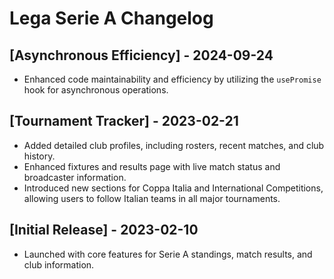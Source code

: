 # Lega Serie A Changelog

## [Asynchronous Efficiency] - 2024-09-24
- Enhanced code maintainability and efficiency by utilizing the `usePromise` hook for asynchronous operations.

## [Tournament Tracker] - 2023-02-21
- Added detailed club profiles, including rosters, recent matches, and club history.
- Enhanced fixtures and results page with live match status and broadcaster information.
- Introduced new sections for Coppa Italia and International Competitions, allowing users to follow Italian teams in all major tournaments.

## [Initial Release] - 2023-02-10
- Launched with core features for Serie A standings, match results, and club information.
